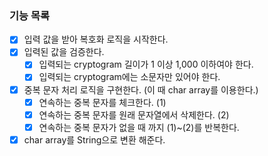 ### 기능 목록
- [X] 입력 값을 받아 복호화 로직을 시작한다.
- [X] 입력된 값을 검증한다.
  - [X] 입력되는 cryptogram 길이가 1 이상 1,000 이하여야 한다.
  - [X] 입력되는 cryptogram에는 소문자만 있어야 한다.
- [X] 중복 문자 처리 로직을 구현한다. (이 때 char array를 이용한다.)
  - [X] 연속하는 중복 문자를 체크한다. (1)
  - [X] 연속하는 중복 문자를 원래 문자열에서 삭제한다. (2)
  - [X] 연속하는 중복 문자가 없을 때 까지 (1)~(2)를 반복한다.
- [X] char array를 String으로 변환 해준다.